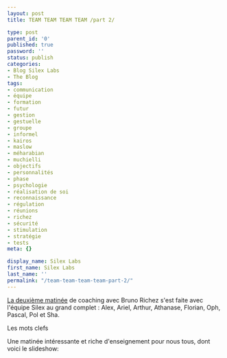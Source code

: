 ```yaml
---
layout: post
title: TEAM TEAM TEAM TEAM /part 2/

type: post
parent_id: '0'
published: true
password: ''
status: publish
categories:
- Blog Silex Labs
- The Blog
tags:
- communication
- équipe
- formation
- futur
- gestion
- gestuelle
- groupe
- informel
- kairos
- maslow
- méharabian
- muchielli
- objectifs
- personnalités
- phase
- psychologie
- réalisation de soi
- reconnaissance
- régulation
- réunions
- richez
- sécurité
- stimulation
- stratégie
- tests
meta: {}

display_name: Silex Labs
first_name: Silex Labs
last_name: ''
permalink: "/team-team-team-team-part-2/"
---
```


[La deuxième matinée](https://www.silexlabs.org/2009/06/team-team-team-team/) de coaching avec Bruno Richez s'est faite avec l'équipe Silex au grand complet
: Alex, Ariel, Arthur, Athanase, Florian, Oph, Pascal, Pol et Sha.

Les mots clefs


Une matinée intéressante et riche d'enseignement pour nous tous, dont voici le
slideshow: 
